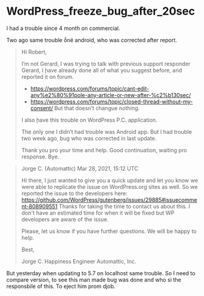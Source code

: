 # WordPress_freeze_bug_after_20sec
I had a trouble since 4 month on commercial.

Two ago same trouble ỗnë android,
who was corrected after report.

> Hi Robert,
>
> I’m not Gerard,
> I was trying to talk with previous support responder Gerard,
> I ḩave already done all of what you suggest before,
> and reported it on forum.
> - https://wordpress.com/forums/topic/cant-edit-any%e2%80%91pole-any-article-or-new-after-%c2%b130sec/
> - https://wordpress.com/forums/topic/closed-thread-without-my-consent/
> But that doesn’t changue nothing.
>
> I also ḩave this trouble on WordPress P.C. application.
>
> The only one I didn’t had trouble was Android app.
> But I had trouble two week ago,
> bug who was corrected in last update.
>
> Thank you pro your time and help.
> Good continuation, waiting pro response.
> Bye.

> Jorge C. (Automattic)
> Mar 28, 2021, 15:12 UTC
>
> Hi there,
> I just wanted to give you a quick update and let you know we were able to replicate the issue on WordPress.org sites as well.
> So we reported the issue to the developers here:
> https://github.com/WordPress/gutenberg/issues/29885#issuecomment-808909551
> Thanks for taking the time to contact us about this.
> I don't have an estimated time for when it will be fixed but WP developers are aware of the issue.
>
> Please, let us know if you have further questions. We will be happy to help.
>
> Best,
>
> Jorge C.
> Happiness Engineer
> Automattic, Inc.

But yesterday when updating to 5.7 on localhost same trouble.
So I need to compare version,
to see this man made bug was done and who si the responsbile of this.
To eject him prom djob.
